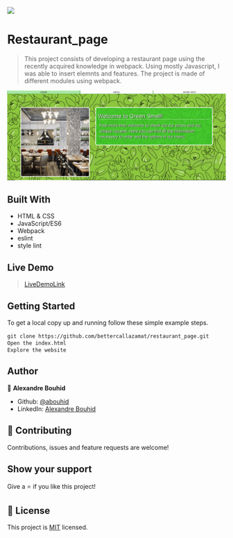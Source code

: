 ![](https://img.shields.io/badge/Microverse-blueviolet)

# Restaurant_page

> This project consists of developing a restaurant page using the recently acquired knowledge in webpack. Using mostly Javascript, I was able to insert elemnts and features. The project is made of different modules using webpack. 

![screenshot](./screenshot.png)

## Built With
- HTML & CSS
- JavaScript/ES6
- Webpack
- eslint
- style lint

## Live Demo

> [LiveDemoLink](https://rawcdn.githack.com/abouhid/restaurant_page/313e3027f4a047693ca67dceb2831460c4a2c8b4/dist/index.html) 

## Getting Started

To get a local copy up and running follow these simple example steps.

```
git clone https://github.com/bettercallazamat/restaurant_page.git
Open the index.html
Explore the website
```

## Author

👤 **Alexandre Bouhid**

- Github: [@abouhid](https://github.com/abouhid)
- LinkedIn: [Alexandre Bouhid](https://www.linkedin.com/in/alexandrebouhid/)

## 🤝 Contributing

Contributions, issues and feature requests are welcome!

## Show your support

Give a ⭐️ if you like this project!

## 📝 License

This project is [MIT](lic.url) licensed.
